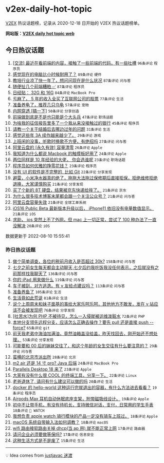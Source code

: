 # v2ex-daily-hot-topic

[V2EX](https://www.v2ex.com/) 热议话题榜，记录从 2020-12-18 日开始的 V2EX 热议话题榜单。

**网站版：[V2EX daily hot topic web](https://boojack.github.io/v2ex-daily-hot-topic-web/)**

## 今日热议话题

<!-- TODAY BEGIN -->

1. [[交流] 最近在看前端的内容，接触了一些前端的代码，有一些吐槽](https://www.v2ex.com/t/871818) `96条评论` `程序员`
1. [感觉现在的电脑比小时候耐用了？](https://www.v2ex.com/t/871817) `89条评论` `硬件`
1. [教培行业凉了快一年了，想问问现在是什么状况](https://www.v2ex.com/t/871823) `87条评论` `问与答`
1. [随便扯几个前端糟粕 ✅](https://www.v2ex.com/t/871848) `87条评论` `程序员`
1. [日经贴： 32G 和 16G](https://www.v2ex.com/t/871837) `84条评论` `MacBook Pro`
1. [亏麻了， 5 年的收入全买了互联网公司的股票](https://www.v2ex.com/t/871922) `77条评论` `生活`
1. [准备养龟了，推荐几只乌龟](https://www.v2ex.com/t/871881) `57条评论` `宠物`
1. [内网穿透 [搞一下]](https://www.v2ex.com/t/871831) `50条评论` `分享创造`
1. [前端做到底是不是也只能是个大头兵](https://www.v2ex.com/t/871847) `47条评论` `职场话题`
1. [为啥我的征信报告里多了一个我从来没接触过的银行](https://www.v2ex.com/t/871886) `45条评论` `程序员`
1. [请教一个关于结婚后去哪边过年的问题](https://www.v2ex.com/t/872020) `31条评论` `生活`
1. [感觉这些年 3A 续作越来越少了。](https://www.v2ex.com/t/871893) `29条评论` `游戏`
1. [上班闲的没事，听歌时换歌不方便，有绝招吗](https://www.v2ex.com/t/871965) `27条评论` `问与答`
1. [阿里云盘的 [永久有效] 容量清零](https://www.v2ex.com/t/871869) `26条评论` `Apple`
1. [我知道为什么都说 Macbook 的触摸板好用了](https://www.v2ex.com/t/872012) `24条评论` `Apple`
1. [两位同样是 10 年经验的大佬， 你会选谁呢](https://www.v2ex.com/t/871987) `23条评论` `职场话题`
1. [程序员如何优雅的挣零花钱？](https://www.v2ex.com/t/871959) `23条评论` `程序员`
1. [没有 UI 的软件是不完整的, 比如 Git](https://www.v2ex.com/t/871863) `22条评论` `分享发现`
1. [避雷，小米净水器真的绝了，拖拖大法拖过保修期后直接拒保，拒绝维修拒绝退换，大家谨慎购买](https://www.v2ex.com/t/871986) `21条评论` `分享发现`
1. [买了个新的 8T 硬盘，结果被京东快递给摔了。](https://www.v2ex.com/t/871950) `21条评论` `京东`
1. [为什么很多技术博客末尾都会跟一个关注公众号？](https://www.v2ex.com/t/871936) `21条评论` `问与答`
1. [阿里云盘容量失效](https://www.v2ex.com/t/871862) `21条评论` `全球工单系统`
1. [iOS16 Public Beta 最新版本升级以后， iPhone11 依旧没有电量数值显示。](https://www.v2ex.com/t/871854) `21条评论` `iOS`
1. [求助， ios 突然上不了外网，但 mac 上一切正常，尝试了 100 种办法了一直没解决](https://www.v2ex.com/t/871912) `20条评论` `iOS`

数据更新于 2022-08-10 15:55:41

<!-- TODAY END -->

### 昨日热议话题

<!-- YESTERDAY BEGIN -->

1. [做个简单调查，各位的税前月收入是否超过 30k?](https://www.v2ex.com/t/871643) `158条评论` `问与答`
1. [七夕之前女生每天都会主动聊天,七夕后约我吃饭我没任何表示，之后就没有之前那样找我聊天了](https://www.v2ex.com/t/871620) `136条评论` `问与答`
1. [你的 iPad 用来做什么](https://www.v2ex.com/t/871654) `119条评论` `问与答`
1. [车子被刮，对方逃逸。有 v 友给点建议吗？](https://www.v2ex.com/t/871583) `113条评论` `问与答`
1. [准备养鱼了](https://www.v2ex.com/t/871647) `105条评论` `生活`
1. [生活竟如此荒诞](https://www.v2ex.com/t/871576) `81条评论` `生活`
1. [说个上周周末和妹子面基的事给大家乐呵乐呵，其他地方不敢发，发在 v 站应该不会被发现吧](https://www.v2ex.com/t/871600) `76条评论` `分享发现`
1. [[吐苦水]为何 PHP 不被待见，怎么一入侵就被运维泼脏水](https://www.v2ex.com/t/871584) `72条评论` `PHP`
1. [本地分支领先远程分支，应该怎么正确去操作？要先 pull 还是直接 push --force?](https://www.v2ex.com/t/871607) `65条评论` `git`
1. [前天我老弟中海油加满油，竟然油箱盖没给盖，昨天找回去，刚开始还不想处理，](https://www.v2ex.com/t/871568) `53条评论` `分享发现`
1. [可能要和 00 后的妹妹交往了，和这个年龄的女生交往有什么要注意的？](https://www.v2ex.com/t/871651) `29条评论` `问与答`
1. [蛮横的北京市派出所](https://www.v2ex.com/t/871632) `28条评论` `北京`
1. [m2 air 还是 14 寸 pro? Java 后端](https://www.v2ex.com/t/871690) `24条评论` `MacBook Pro`
1. [Parallels Desktop 18 来了](https://www.v2ex.com/t/871708) `23条评论` `Apple`
1. [大家有没有什么很 COOL 的终端工具，分享一下。](https://www.v2ex.com/t/871716) `22条评论` `Linux`
1. [老爸退休了, 请问有什么建议可以做的吗](https://www.v2ex.com/t/871599) `20条评论` `生活`
1. [docker 的 hello-world 这种运行完就退出的容器，有什么方法进去看看？](https://www.v2ex.com/t/871741) `19条评论` `程序员`
1. [Airpods Max 耳机自动休眠底座支架，附带磁吸线设计。](https://www.v2ex.com/t/871657) `19条评论` `Apple`
1. [初中不让带手机，有没有待机长，支持微信对话，支付，日常用的学生手表](https://www.v2ex.com/t/871750) `18条评论` ` WATCH`
1. [我想负责 apple watch 骑行模块的产品一定没有骑车上班过。](https://www.v2ex.com/t/871590) `18条评论` `Apple`
1. [macOS 系统自带输入法如何调教？](https://www.v2ex.com/t/871570) `18条评论` `macOS`
1. [wifi 路由接软路由关掉 dhcp(当 ap 用) 就不能正常上网](https://www.v2ex.com/t/871608) `17条评论` `路由器`
1. [请问企业必须要做等保吗?](https://www.v2ex.com/t/871577) `17条评论` `信息安全`
1. [这种生活方式是不是废了](https://www.v2ex.com/t/871719) `15条评论` `生活`

<!-- YESTERDAY END -->

---

💡 Idea comes from [justjavac 迷渡](https://github.com/justjavac/)
